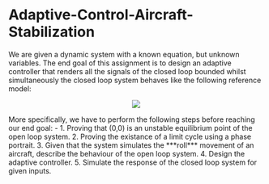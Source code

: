 # Adaptive-Control-Aircraft-Stabilization
We are given a dynamic system with a known equation, but unknown variables. The end goal of this assignment is to design an adaptive controller that renders all the signals of the closed loop bounded whilst simultaneously the closed loop system behaves like the following reference model:
<p align="center">
<img src="https://render.githubusercontent.com/render/math?math=\varphi_{ref}(s)=\frac{1}{s^2+1,4s+1}r(s)">
</p>
More specifically, we have to perform the following steps before reaching our end goal:
- 1. Proving that (0,0) is an unstable equilibrium point of the open loop system.
2. Proving the existance of a limit cycle using a phase portrait.
3. Given that the system simulates the ***roll*** movement of an aircraft, describe the behaviour of the open loop system.
4. Design the adaptive controller.
5. Simulate the response of the closed loop system for given inputs.
